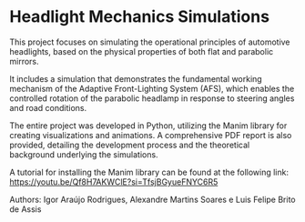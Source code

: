 # Headlight Mechanics Simulations
This project focuses on simulating the operational principles of automotive headlights, based on the physical properties of both flat and parabolic mirrors.

It includes a simulation that demonstrates the fundamental working mechanism of the Adaptive Front-Lighting System (AFS), which enables the controlled rotation of the parabolic headlamp in response to steering angles and road conditions.

The entire project was developed in Python, utilizing the Manim library for creating visualizations and animations. A comprehensive PDF report is also provided, detailing the development process and the theoretical background underlying the simulations.


A tutorial for installing the Manim library can be found at the following link: https://youtu.be/Qf8H7AKWClE?si=TfsjBGyueFNYC6R5


Authors: Igor Araújo Rodrigues, Alexandre Martins Soares e Luis Felipe Brito de Assis
